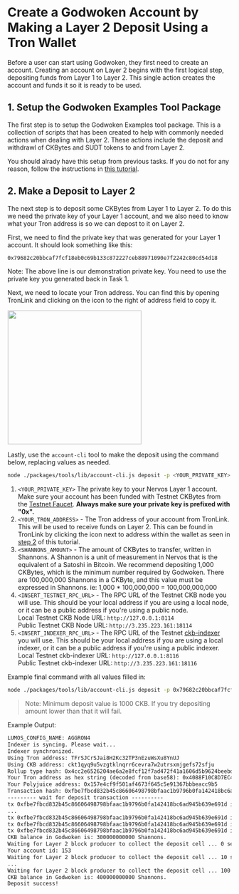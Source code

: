 # Create a Godwoken Account by Making a Layer 2 Deposit Using a Tron Wallet

Before a user can start using Godwoken, they first need to create an account. Creating an account on Layer 2 begins with the first logical step, depositing funds from Layer 1 to Layer 2. This single action creates the account and funds it so it is ready to be used.

## 1. Setup the Godwoken Examples Tool Package

The first step is to setup the Godwoken Examples tool package. This is a collection of scripts that has been created to help with commonly needed actions when dealing with Layer 2. These actions include the deposit and withdrawl of CKBytes and SUDT tokens to and from Layer 2.

You should alrady have this setup from previous tasks. If you do not for any reason, follow the instructions in [this tutorial](https://github.com/Kuzirashi/gw-gitcoin-instruction/blob/master/src/component-tutorials/3.setup.and.use.account.cli.md).

## 2. Make a Deposit to Layer 2

The next step is to deposit some CKBytes from Layer 1 to Layer 2. To do this we need the private key of your Layer 1 account, and we also need to know what your Tron address is so we can depost to it on Layer 2.

First, we need to find the private key that was generated for your Layer 1 account. It should look something like this:

```txt
0x79682c20bbcaf7fcf18eb0c69b133c872227ceb88971090e7f2242c80cd54d18
```

Note: The above line is our demonstration private key. You need to use the private key you generated back in Task 1.

Next, we need to locate your Tron address. You can find this by opening TronLink and clicking on the icon to the right of address field to copy it.

<img src="https://raw.githubusercontent.com/Kuzirashi/gw-gitcoin-instruction/master/src/images/tronlink-copy-address.png" style="border: 1px solid #eeeeee; height: 300px" />

Lastly, use the `account-cli` tool to make the deposit using the command below, replacing values as needed.

```sh
node ./packages/tools/lib/account-cli.js deposit -p <YOUR_PRIVATE_KEY> --tron-address <YOUR_TRON_ADDRESS> -c <SHANNONS_AMOUNT> -r <INSERT_TESTNET_RPC_URL> -i <INSERT_TESTNET_INDEXER_URL>
```

1. `<YOUR_PRIVATE_KEY>` The private key to your Nervos Layer 1 account. Make sure your account has been funded with Testnet CKBytes from the [Testnet Faucet](https://faucet.nervos.org/). **Always make sure your private key is prefixed with "0x".**
2. `<YOUR_TRON_ADDRESS>` - The Tron address of your account from TronLink. This will be used to receive funds on Layer 2. This can be found in TronLink by clicking the icon next to address within the wallet as seen in [step 2](https://github.com/Kuzirashi/gw-gitcoin-instruction/blob/master/src/component-tutorials/9.layer2.deposit.tron.md#2-make-a-deposit-to-layer-2) of this tutorial.
3. `<SHANNONS_AMOUNT>` - The amount of CKBytes to transfer, written in Shannons. A Shannon is a unit of measurement in Nervos that is the equivalent of a Satoshi in Bitcoin. We recommend depositing 1,000 CKBytes, which is the minimum number required by Godwoken. There are 100,000,000 Shannons in a CKByte, and this value must be expressed in Shannons. ie: 1,000 * 100,000,000 = 100,000,000,000
4. `<INSERT_TESTNET_RPC_URL>` - The RPC URL of the Testnet CKB node you will use. This should be your local address if you are using a local node, or it can be a public address if you're using a public node.\
Local Testnet CKB Node URL: `http://127.0.0.1:8114`\
Public Testnet CKB Node URL: `http://3.235.223.161:18114`
5. `<INSERT_INDEXER_RPC_URL>` - The RPC URL of the Testnet [ckb-indexer](https://github.com/nervosnetwork/ckb-indexer) you will use. This should be your local address if you are using a local indexer, or it can be a public address if you're using a public indexer.\
Local Testnet ckb-indexer URL: `http://127.0.0.1:8116`\
Public Testnet ckb-indexer URL: `http://3.235.223.161:18116`

Example final command with all values filled in:

```sh
node ./packages/tools/lib/account-cli.js deposit -p 0x79682c20bbcaf7fcf18eb0c69b133c872227ceb88971090e7f2242c80cd54d18 --tron-address TFrSJCrSJai8H2Kc32TP3nEzuWsXu8YnUJ -c 100000000000 -r http://3.235.223.161:18114 -i http://3.235.223.161:18116
```

> Note: Minimum deposit value is 1000 CKB. If you try depositing amount lower than that it will fail.

Example Output:
  
```txt
LUMOS_CONFIG_NAME: AGGRON4
Indexer is syncing. Please wait...
Indexer synchronized.
Using Tron address: TFrSJCrSJai8H2Kc32TP3nEzuWsXu8YnUJ
Using CKB address: ckt1qyq9u5vzgtklnqrr6cevra7w2utrsxmjgefs72sfju
Rollup type hash: 0x4cc2e6526204ae6a2e8fcf12f7ad472f41a1606d5b9624beebd215d780809f6a
Your Tron address as hex string (decoded from base58): 0x4088F10C8D7EC48D19035D8C0709397E2FEC18C3
Your Polyjuice address: 0x157e4cf9f501af4673f645c5e91367bbbeacc9b5
Transaction hash: 0xfbe7fbcd832b45c86606498798bfaac1b9796b0fa142418bc6ad945b639e691d
--------- wait for deposit transaction ----------
tx 0xfbe7fbcd832b45c86606498798bfaac1b9796b0fa142418bc6ad945b639e691d is pending, waited for 0 seconds
...
tx 0xfbe7fbcd832b45c86606498798bfaac1b9796b0fa142418bc6ad945b639e691d is proposed, waited for 30 seconds
tx 0xfbe7fbcd832b45c86606498798bfaac1b9796b0fa142418bc6ad945b639e691d is committed, waited for 40 seconds
tx 0xfbe7fbcd832b45c86606498798bfaac1b9796b0fa142418bc6ad945b639e691d is committed!
CKB balance in Godwoken is: 300000000000 Shannons.
Waiting for Layer 2 block producer to collect the deposit cell ... 0 seconds.
Your account id: 153
Waiting for Layer 2 block producer to collect the deposit cell ... 10 seconds.
...
Waiting for Layer 2 block producer to collect the deposit cell ... 100 seconds.
CKB balance in Godwoken is: 400000000000 Shannons.
Deposit success!
```
